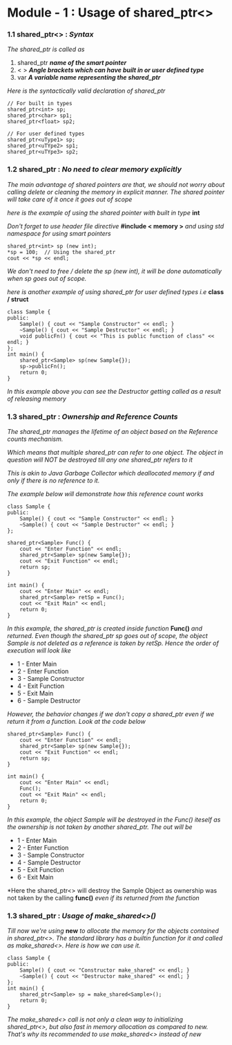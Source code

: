 # Module - 1 : Usage of shared_ptr<>

### 1.1 shared_ptr<> : *Syntax*

*The shared_ptr is called as*

1. shared_ptr  ***name of the smart pointer***
2. < > ***Angle brackets which can have built in or user defined type***
3. var ***A variable name representing the shared_ptr***

*Here is the syntactically valid declaration of shared_ptr*
```
// For built in types
shared_ptr<int> sp;
shared_ptr<char> sp1;
shared_ptr<float> sp2;

// For user defined types
shared_ptr<uType1> sp;
shared_ptr<uTYpe2> sp1;
shared_ptr<uTYpe3> sp2;

```
### 1.2 shared_ptr : *No need to clear memory explicitly*

*The main advantage of shared pointers are that, we should not worry about calling delete or cleaning the memory in explicit manner. The shared pointer will take care of it once it goes out of scope*

*here is the example of using the shared pointer with built in type* **int**

*Don't forget to use header file directive* **#include < memory >** *and using std namespace for using smart pointers*

```
shared_ptr<int> sp (new int);
*sp = 100;  // Using the shared_ptr
cout << *sp << endl;

```
*We don't need to free / delete the sp (new int), it will be done automatically when sp goes out of scope.*

*here is another example of using shared_ptr for user defined types i.e* **class / struct**

```
class Sample {
public:
	Sample() { cout << "Sample Constructor" << endl; }
	~Sample() { cout << "Sample Destructor" << endl; }
	void publicFn() { cout << "This is public function of class" << endl; }
};
int main() {
	shared_ptr<Sample> sp(new Sample{});
	sp->publicFn();
	return 0;
}

```
*In this example above you can see the Destructor getting called as a result of releasing memory*

### 1.3 shared_ptr : *Ownership and Reference Counts*

*The shared_ptr manages the lifetime of an object based on the Reference counts mechanism.*

*Which means that multiple shared_ptr can refer to one object. The object in question will NOT be destroyed till any one shared_ptr refers to it*

*This is akin to Java Garbage Collector which deallocated memory if and only if there is no reference to it.*

*The example below will demonstrate how this reference count works*

```
class Sample {
public:
	Sample() { cout << "Sample Constructor" << endl; }
	~Sample() { cout << "Sample Destructor" << endl; }
};

shared_ptr<Sample> Func() {
	cout << "Enter Function" << endl;
	shared_ptr<Sample> sp(new Sample{});
	cout << "Exit Function" << endl;
	return sp;
}

int main() {
	cout << "Enter Main" << endl;
	shared_ptr<Sample> retSp = Func();
	cout << "Exit Main" << endl;
	return 0;
}

```
*In this example, the shared_ptr is created inside function* **Func()** *and returned. Even though the shared_ptr sp goes out of scope, the object Sample is not deleted as a reference is taken by retSp. Hence the order of execution will look like*

* 1 - Enter Main
* 2 - Enter Function
* 3 - Sample Constructor
* 4 - Exit Function
* 5 - Exit Main
* 6 - Sample Destructor

*However, the behavior changes if we don't copy a shared_ptr even if we return it from a function. Look at the code below*

```
shared_ptr<Sample> Func() {
	cout << "Enter Function" << endl;
	shared_ptr<Sample> sp(new Sample{});
	cout << "Exit Function" << endl;
	return sp;
}

int main() {
	cout << "Enter Main" << endl;
	Func();
	cout << "Exit Main" << endl;
	return 0;
}
```
*In this example, the object Sample will be destroyed in the Func() iteself as the ownership is not taken by another shared_ptr. The out will be*

* 1 - Enter Main
* 2 - Enter Function
* 3 - Sample Constructor
* 4 - Sample Destructor
* 5 - Exit Function
* 6 - Exit Main

*Here the shared_ptr<> will destroy the Sample Object as ownership was not taken by the calling **func()** *even if its returned from the function*

### 1.3 shared_ptr : *Usage of make_shared<>()*

*Till now we're using* **new** *to allocate the memory for the objects contained in shared_ptr<>. The standard library has a builtin function for it and called as make_shared<>. Here is how we can use it.*

```
class Sample {
public:
	Sample() { cout << "Constructor make_shared" << endl; }
	~Sample() { cout << "Destructor make_shared" << endl; }
};
int main() {
	shared_ptr<Sample> sp = make_shared<Sample>();
	return 0;
}

```
*The make_shared<> call is not only a clean way to initializing shared_ptr<>, but also fast in memory allocation as compared to new. That's why its recommended to use make_shared<> instead of new*
